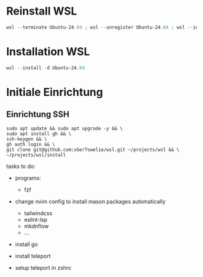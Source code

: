 # Reinstall WSL

```powershell
wsl --terminate Ubuntu-24.04 ; wsl --unregister Ubuntu-24.04 ; wsl --install -d Ubuntu-24.04
```

# Installation WSL

```powershell
wsl --install -d Ubuntu-24.04
```

# Initiale Einrichtung

## Einrichtung SSH

```
sudo apt update && sudo apt upgrade -y && \
sudo apt install gh && \
ssh-keygen && \
gh auth login && \
git clone git@github.com:xGerTowelie/wsl.git ~/projects/wsl && \
~/projects/wsl/install
```

tasks to do:
- programs:
	- fzf

- change nvim config to install mason packages automatically
	- tailwindcss
	- eslint-lsp
	- mkdnflow
	- ...

- install go
- install teleport
- setup teleport in zshrc
